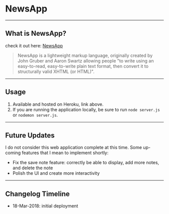 # NewsApp

----
## What is NewsApp?
check it out here:  [NewsApp](https://enigmatic-garden-27179.herokuapp.com/)

> NewsApp is a lightweight markup language, originally created by John Gruber and Aaron Swartz allowing people "to write using an easy-to-read, easy-to-write plain text format, then convert it to structurally valid XHTML (or HTML)".

----
## Usage
1. Available and hosted on Heroku, link above.
2. If you are running the application locally, be sure to run `node server.js` or `nodemon server.js`.

----
## Future Updates
I do not consider this web application complete at this time. Some up-coming features that I mean to implement shortly:

* Fix the save note feature: correctly be able to display, add more notes, and delete the note
* Polish the UI and create more interactivity

----
## Changelog Timeline
* 18-Mar-2018: initial deployment
